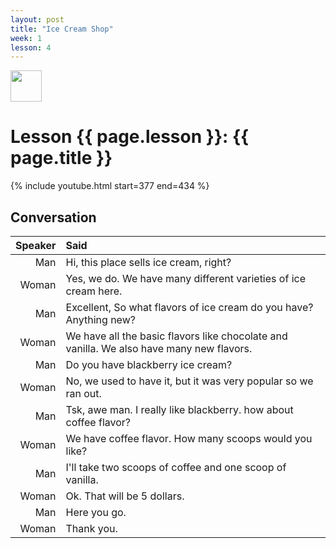 ```yaml
---
layout: post
title: "Ice Cream Shop"
week: 1
lesson: 4
---
```


<a href="/"><img src="/assets/logo.svg" width="50"></a>
  
# Lesson {{ page.lesson }}: {{ page.title }}

{% include youtube.html start=377 end=434 %}

## Conversation

Speaker | Said
---: | :---
Man | Hi, this place sells ice cream, right?
Woman | Yes, we do. We have many different varieties of ice cream here.
Man | Excellent, So what flavors of ice cream do you have? Anything new?
Woman | We have all the basic flavors like chocolate and vanilla. We also have many new flavors.
Man | Do you have blackberry ice cream?
Woman | No, we used to have it, but it was very popular so we ran out.
Man | Tsk, awe man. I really like blackberry. how about coffee flavor?
Woman | We have coffee flavor. How many scoops would you like?
Man | I'll take two scoops of coffee and one scoop of vanilla.
Woman | Ok. That will be 5 dollars.
Man | Here you go.
Woman | Thank you.
